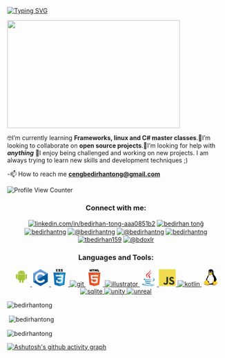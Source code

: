 [![Typing SVG](https://readme-typing-svg.herokuapp.com?color=%2347DCFF&size=30&duration=2000&center=true&width=700&lines=Hi+There%F0%9F%91%8B%2C+I'm+Bedirhan;Open+source+makes+us+better+programmer;I'm+interested+in+CyberSec+and+Backend+;Always+learning+new+things)](https://git.io/typing-svg)

<img src="https://c.tenor.com/3klZkDif0nsAAAAd/gaming-gif.gif" align="center" width="400" height="250">

🤓I’m currently learning **Frameworks, linux and C# master classes**.👾I’m looking to collaborate on **open source projects**.🤝I’m looking for help with ***anything*** 💪I enjoy being challenged and working on new projects. I am always trying to learn new skills and development techniques ;)

-📫 How to reach me **cengbedirhantong@gmail.com**

![Profile View Counter](https://komarev.com/ghpvc/?username=bedirhantong) 

<h3 align="center">Connect with me:</h3>
<p align="center">
<a href="https://linkedin.com/in/linkedin.com/in/bedirhan-tong-aaa0851b2" target="blank"><img align="center" src="https://raw.githubusercontent.com/rahuldkjain/github-profile-readme-generator/master/src/images/icons/Social/linked-in-alt.svg" alt="linkedin.com/in/bedirhan-tong-aaa0851b2" height="30" width="40" /></a>
<a href="https://stackoverflow.com/users/bedirhan tonğ" target="blank"><img align="center" src="https://raw.githubusercontent.com/rahuldkjain/github-profile-readme-generator/master/src/images/icons/Social/stack-overflow.svg" alt="bedirhan tonğ" height="30" width="40" /></a>
<a href="https://instagram.com/bedirhantng" target="blank"><img align="center" src="https://raw.githubusercontent.com/rahuldkjain/github-profile-readme-generator/master/src/images/icons/Social/instagram.svg" alt="bedirhantng" height="30" width="40" /></a>
<a href="https://hashnode.com/@bedirhantng" target="blank"><img align="center" src="https://raw.githubusercontent.com/rahuldkjain/github-profile-readme-generator/master/src/images/icons/Social/hashnode.svg" alt="@bedirhantng" height="30" width="40" /></a>
<a href="https://medium.com/@bedirhantng" target="blank"><img align="center" src="https://raw.githubusercontent.com/rahuldkjain/github-profile-readme-generator/master/src/images/icons/Social/medium.svg" alt="@bedirhantng" height="30" width="40" /></a>
<a href="https://www.codechef.com/users/bedirhantng" target="blank"><img align="center" src="https://cdn.jsdelivr.net/npm/simple-icons@3.1.0/icons/codechef.svg" alt="bedirhantng" height="30" width="40" /></a>
<a href="https://www.hackerrank.com/tbedirhan159" target="blank"><img align="center" src="https://raw.githubusercontent.com/rahuldkjain/github-profile-readme-generator/master/src/images/icons/Social/hackerrank.svg" alt="tbedirhan159" height="30" width="40" /></a>
<a href="https://www.hackerearth.com/@bdoxlr" target="blank"><img align="center" src="https://raw.githubusercontent.com/rahuldkjain/github-profile-readme-generator/master/src/images/icons/Social/hackerearth.svg" alt="@bdoxlr" height="30" width="40" /></a>
</p>

<h3 align="center">Languages and Tools:</h3>
<p align="center"> <a href="https://developer.android.com" target="_blank" rel="noreferrer"> <img src="https://raw.githubusercontent.com/devicons/devicon/master/icons/android/android-original-wordmark.svg" alt="android" width="40" height="40"/> </a> <a href="https://www.cprogramming.com/" target="_blank" rel="noreferrer"> <img src="https://raw.githubusercontent.com/devicons/devicon/master/icons/c/c-original.svg" alt="c" width="40" height="40"/> </a> <a href="https://www.w3schools.com/css/" target="_blank" rel="noreferrer"> <img src="https://raw.githubusercontent.com/devicons/devicon/master/icons/css3/css3-original-wordmark.svg" alt="css3" width="40" height="40"/> </a> <a href="https://git-scm.com/" target="_blank" rel="noreferrer"> <img src="https://www.vectorlogo.zone/logos/git-scm/git-scm-icon.svg" alt="git" width="40" height="40"/> </a> <a href="https://www.w3.org/html/" target="_blank" rel="noreferrer"> <img src="https://raw.githubusercontent.com/devicons/devicon/master/icons/html5/html5-original-wordmark.svg" alt="html5" width="40" height="40"/> </a> <a href="https://www.adobe.com/in/products/illustrator.html" target="_blank" rel="noreferrer"> <img src="https://www.vectorlogo.zone/logos/adobe_illustrator/adobe_illustrator-icon.svg" alt="illustrator" width="40" height="40"/> </a> <a href="https://www.java.com" target="_blank" rel="noreferrer"> <img src="https://raw.githubusercontent.com/devicons/devicon/master/icons/java/java-original.svg" alt="java" width="40" height="40"/> </a> <a href="https://developer.mozilla.org/en-US/docs/Web/JavaScript" target="_blank" rel="noreferrer"> <img src="https://raw.githubusercontent.com/devicons/devicon/master/icons/javascript/javascript-original.svg" alt="javascript" width="40" height="40"/> </a> <a href="https://kotlinlang.org" target="_blank" rel="noreferrer"> <img src="https://www.vectorlogo.zone/logos/kotlinlang/kotlinlang-icon.svg" alt="kotlin" width="40" height="40"/> </a> <a href="https://www.linux.org/" target="_blank" rel="noreferrer"> <img src="https://raw.githubusercontent.com/devicons/devicon/master/icons/linux/linux-original.svg" alt="linux" width="40" height="40"/> </a> <a href="https://www.python.org" target="_blank" rel="noreferrer"> <img src="https://www.vectorlogo.zone/logos/sqlite/sqlite-icon.svg" alt="sqlite" width="40" height="40"/> </a> <a href="https://unity.com/" target="_blank" rel="noreferrer"> <img src="https://www.vectorlogo.zone/logos/unity3d/unity3d-icon.svg" alt="unity" width="40" height="40"/> </a> <a href="https://unrealengine.com/" target="_blank" rel="noreferrer"> <img src="https://raw.githubusercontent.com/kenangundogan/fontisto/036b7eca71aab1bef8e6a0518f7329f13ed62f6b/icons/svg/brand/unreal-engine.svg" alt="unreal" width="40" height="40"/> </a> </p>

<p><img align="center" src="https://github-readme-stats.vercel.app/api/top-langs?username=bedirhantong&show_icons=true&locale=en&layout=compact&theme=nightowl" alt="bedirhantong" /></p>

<p>&nbsp;<img align="center" src="https://github-readme-stats.vercel.app/api?username=bedirhantong&show_icons=true&locale=en&theme=nightowl" alt="bedirhantong" /></p>

<p><img align="center" src="https://github-readme-streak-stats.herokuapp.com/?user=bedirhantong&" alt="bedirhantong" /></p>


[![Ashutosh's github activity graph](https://activity-graph.herokuapp.com/graph?username=bedirhantong&bg_color=000000&color=ffffff&line=2a7ea2&point=a09898&area=true&hide_border=true)](https://github.com/ashutosh00710/github-readme-activity-graph)






